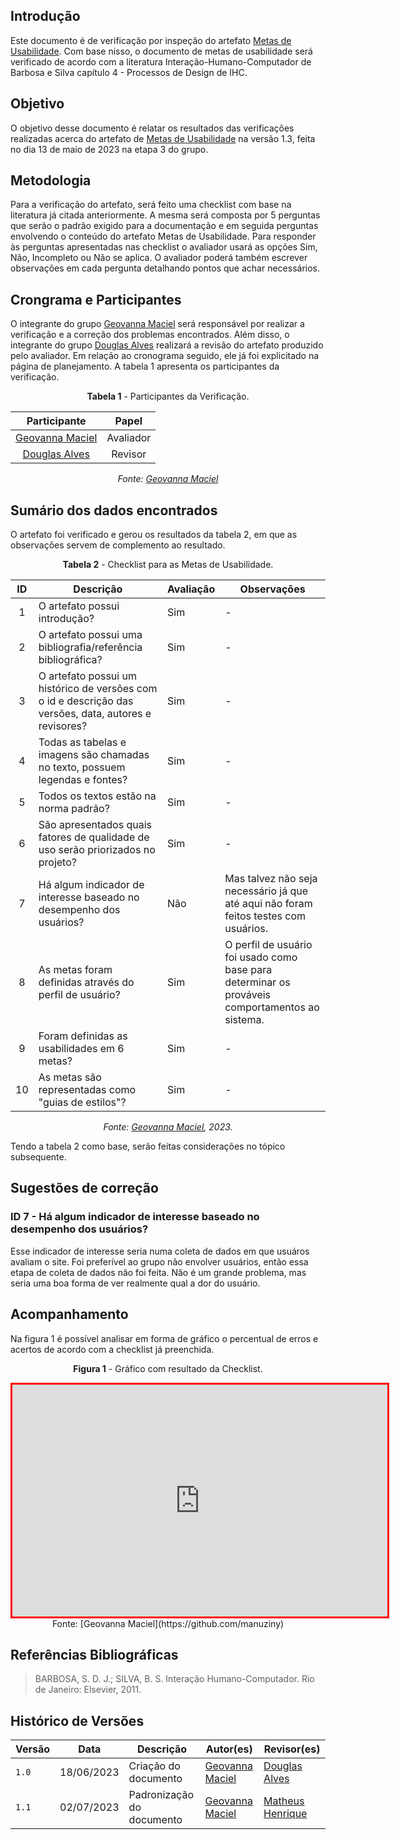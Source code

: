 ## Introdução

Este documento é de verificação por inspeção do artefato [Metas de Usabilidade](https://interacao-humano-computador.github.io/2023.1-BilheteriaDigital/analise-de-requisitos/metas-usabilidade/). Com base nisso, o documento de metas de usabilidade será verificado de acordo com a literatura Interação-Humano-Computador de Barbosa e Silva capítulo 4 - Processos de Design de IHC.

## Objetivo
O objetivo desse documento é relatar os resultados das verificações realizadas acerca do artefato de [Metas de Usabilidade](https://interacao-humano-computador.github.io/2023.1-BilheteriaDigital/analise-de-requisitos/metas-usabilidade/) na versão 1.3, feita no dia 13 de maio de 2023 na etapa 3 do grupo.

## Metodologia

Para a verificação do artefato, será feito uma checklist com base na literatura já citada anteriormente. A mesma será composta por 5 perguntas que serão o padrão exigido para a documentação e em seguida perguntas envolvendo o conteúdo do artefato Metas de Usabilidade. Para responder às perguntas apresentadas nas checklist o avaliador usará as opções Sim, Não, Incompleto ou Não se aplica. O avaliador poderá também escrever observações em cada pergunta detalhando pontos que achar necessários.

## Crongrama e Participantes
O integrante do grupo [Geovanna Maciel](https://github.com/manuziny) será responsável por realizar a verificação e a correção dos problemas encontrados. Além disso, o integrante do grupo [Douglas Alves](https://github.com/dougAlvs) realizará a revisão do artefato produzido pelo avaliador. Em relação ao cronograma seguido, ele já foi explicitado na página de planejamento. A tabela 1 apresenta os participantes da verificação.

<center>

**Tabela 1** - Participantes da Verificação.

|                   Participante                   |   Papel   |
| :----------------------------------------------: | :-------: |
|   [Geovanna Maciel](https://github.com/manuziny)   | Avaliador |
| [Douglas Alves](https://github.com/dougAlvs) |  Revisor  |

_Fonte: [Geovanna Maciel](https://github.com/manuziny)_

</center>

## Sumário dos dados encontrados

O artefato foi verificado e gerou os resultados da tabela 2, em que as observações servem de complemento ao resultado.

<center>

**Tabela 2** - Checklist para as Metas de Usabilidade.

| ID  | Descrição                                                                                              | Avaliação | Observações                                                                                     |
| :-: | ------------------------------------------------------------------------------------------------------ | --------- | ----------------------------------------------------------------------------------------------- |
|  1  | O artefato possui introdução?                                                                          | Sim       | -                                                                                               |
|  2  | O artefato possui uma bibliografia/referência bibliográfica?                                           | Sim       | -                                                                                               |
|  3  | O artefato possui um histórico de versões com o id e descrição das versões, data, autores e revisores? | Sim       | -                                                                                               |
|  4  | Todas as tabelas e imagens são chamadas no texto, possuem legendas e fontes?                           | Sim       | -                                                                                               |
|  5  | Todos os textos estão na norma padrão?                                                                 | Sim       | -                                                                                               |
|  6  | São apresentados quais fatores de qualidade de uso serão priorizados no projeto?                       | Sim       | -                                                                                               |
|  7  | Há algum indicador de interesse baseado no desempenho dos usuários?                                    | Não       | Mas talvez não seja necessário já que até aqui não foram feitos testes com usuários.            |
|  8  | As metas foram definidas através do perfil de usuário?                                                 | Sim       | O perfil de usuário foi usado como base para determinar os prováveis comportamentos ao sistema. |
|  9  | Foram definidas as usabilidades em 6 metas?                                                            | Sim       | -                                                                                               |
| 10  | As metas são representadas como "guias de estilos"?                                                    | Sim       | -                                                                                               |

_Fonte: [Geovanna Maciel](https://github.com/manuziny), 2023._

</center>

Tendo a tabela 2 como base, serão feitas considerações no tópico subsequente.

## Sugestões de correção

### ID 7 - Há algum indicador de interesse baseado no desempenho dos usuários?

Esse indicador de interesse seria numa coleta de dados em que usuáros avaliam o site. Foi preferível ao grupo não envolver usuários, então essa etapa de coleta de dados não foi feita. Não é um grande problema, mas seria uma boa forma de ver realmente qual a dor do usuário.

## Acompanhamento

Na figura 1 é possível analisar em forma de gráfico o percentual de erros e acertos de acordo com a checklist já preenchida.

<center>

**Figura 1** - Gráfico com resultado da Checklist.

<iframe style="border:3px solid red" width="600" height="371" seamless frameborder="0" scrolling="no" src="https://docs.google.com/spreadsheets/d/e/2PACX-1vQy779ylD52ciWCe8vvTJLiL9uQDUd8lfjS6BU8Mjm9y5JizzGyYTWMCDxSWoPJ27Md0DI7w_HFpfeO/pubchart?oid=1425182512&amp;format=interactive"></iframe>Fonte: [Geovanna Maciel](https://github.com/manuziny)

</center>

## Referências Bibliográficas

> BARBOSA, S. D. J.; SILVA, B. S. Interação Humano-Computador. Rio de Janeiro: Elsevier, 2011.

## Histórico de Versões

| Versão | Data       | Descrição            | Autor(es)                                      | Revisor(es)                                  |
| ------ | ---------- | -------------------- | ---------------------------------------------- | -------------------------------------------- |
| `1.0`  | 18/06/2023 | Criação do documento | [Geovanna Maciel](https://github.com/manuziny) | [Douglas Alves](https://github.com/dougalvs) |
| `1.1` | 02/07/2023 | Padronização do documento | [Geovanna Maciel](https://github.com/manuziny) | [Matheus Henrique](https://github.com/mathonaut)
